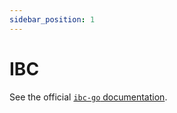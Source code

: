 ```yaml
---
sidebar_position: 1
---
```


# IBC

See the official [`ibc-go` documentation](https://ibc.cosmos.network).
